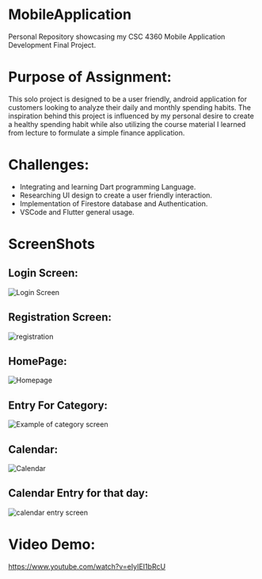 # MobileApplication #
Personal Repository showcasing my CSC 4360 Mobile Application Development Final Project.

# Purpose of Assignment: #
This solo project is designed to be a user friendly, android application for customers looking to analyze their daily and monthly spending habits. The inspiration behind this project is influenced by my personal desire to create a healthy spending habit while also utilizing the course material I learned from lecture to formulate a simple finance application.

# Challenges: #
- Integrating and learning Dart programming Language.
- Researching UI design to create a user friendly interaction.
- Implementation of Firestore database and Authentication.
- VSCode and Flutter general usage.

# ScreenShots #
## Login Screen: ##
![Login Screen](https://user-images.githubusercontent.com/72426900/166938012-5e91e873-8194-48a0-900e-16aaabb0c08e.JPG)

## Registration Screen: ##
![registration](https://user-images.githubusercontent.com/72426900/166938039-33d77ab2-fe01-4c06-9887-5e87e2a05056.JPG)

## HomePage: ##
![Homepage](https://user-images.githubusercontent.com/72426900/166937981-607bf8f4-015b-497c-9bff-49cd3bef9525.JPG)

## Entry For Category: ##
![Example of category screen](https://user-images.githubusercontent.com/72426900/166938075-61cc4cb9-f31e-414b-93bf-3efdc4bf7886.JPG)

## Calendar: ##
![Calendar](https://user-images.githubusercontent.com/72426900/166938108-a547b6dd-621f-401d-a2cd-f4363e46a6af.JPG)

## Calendar Entry for that day: ##
![calendar entry screen](https://user-images.githubusercontent.com/72426900/166938117-8588fe4d-8609-4fd9-8419-3f314ce4e8be.JPG)


# Video Demo:
https://www.youtube.com/watch?v=eIyIEI1bRcU
